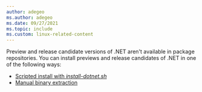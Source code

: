 ```yaml
---
author: adegeo
ms.author: adegeo
ms.date: 09/27/2021
ms.topic: include
ms.custom: linux-related-content
---
```


Preview and release candidate versions of .NET aren't available in package repositories. You can install previews and release candidates of .NET in one of the following ways:

- [Scripted install with _install-dotnet.sh_](../linux-scripted-manual.md#scripted-install)
- [Manual binary extraction](../linux-scripted-manual.md#manual-install)
